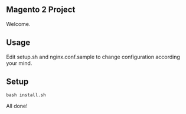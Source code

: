 Magento 2 Project
---
 
Welcome.
 
Usage
---
Edit setup.sh and nginx.conf.sample to change configuration according your mind.
 
Setup
---
 
```
bash install.sh
```

All done!
